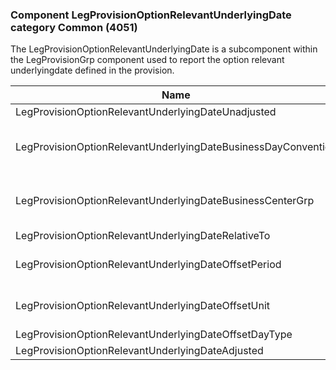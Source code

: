 ### Component LegProvisionOptionRelevantUnderlyingDate category Common (4051)

The LegProvisionOptionRelevantUnderlyingDate is a subcomponent within the LegProvisionGrp component used to report the option relevant underlyingdate defined in the provision.

| Name                                                          | Tag   | Req'd | Documentation                                                                                                                               |
|---------------------------------------------------------------|-------|----------|-------------------------------------------------------------------------------------------------------------------------------|
| LegProvisionOptionRelevantUnderlyingDateUnadjusted            | 40508 |       |                                                                                                                                |
| LegProvisionOptionRelevantUnderlyingDateBusinessDayConvention | 40509 |       | When specified, this overrides the business day convention defined in the LegDateAdjustment component in InstrumentLeg. The specified value would be specific to this instance of the leg provision option relevant underlying date. |
| LegProvisionOptionRelevantUnderlyingDateBusinessCenterGrp     | group |       | When specified, this overrides the business centers defined in the LegDateAdjustment component in InstrumentLeg. The specified values would be specific to this instance of the leg provision option relevant underlying date.       |
| LegProvisionOptionRelevantUnderlyingDateRelativeTo            | 40511 |       |                                                                                                                                |
| LegProvisionOptionRelevantUnderlyingDateOffsetPeriod          | 40512 |       | Conditionally required when LegProvisionOptionRelevantUnderlyingDateOffsetUnit(40513) is specified.                                                                                                                               |
| LegProvisionOptionRelevantUnderlyingDateOffsetUnit            | 40513 |       | Conditionally required when LegProvisionOptionRelevantUnderlyingDateOffsetPeriod(40512) is specified.                                                                                                                               |
| LegProvisionOptionRelevantUnderlyingDateOffsetDayType         | 40514 |       |                                                                                                                                |
| LegProvisionOptionRelevantUnderlyingDateAdjusted              | 40515 |       |                                                                                                                                |

